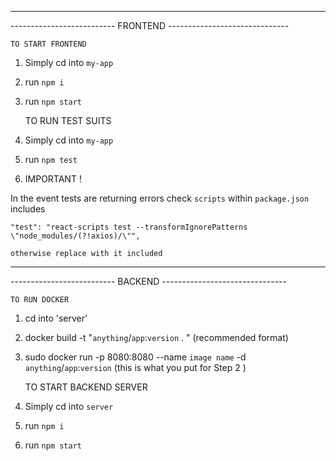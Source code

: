 ------------------------------------------------------------------
-------------------------- FRONTEND ------------------------------

    TO START FRONTEND

1) Simply cd into `my-app` 

2) run `npm i`

3) run `npm start`



    TO RUN TEST SUITS

1) Simply cd into `my-app` 

2) run `npm test`

3) IMPORTANT !

In the event tests are returning errors check `scripts` within `package.json` includes

    "test": "react-scripts test --transformIgnorePatterns \"node_modules/(?!axios)/\"",

    otherwise replace with it included 
------------------------------------------------------------------
-------------------------- BACKEND -------------------------------

    TO RUN DOCKER

1) cd into 'server'

3) docker build -t "`anything`/`app`:`version` . " (recommended format) 

2) sudo docker run -p 8080:8080 --name `image name`  -d `anything`/`app`:`version` (this is what you put for Step 2 ) 


    TO START BACKEND SERVER

1) Simply cd into `server` 

2) run `npm i`

3) run `npm start`




